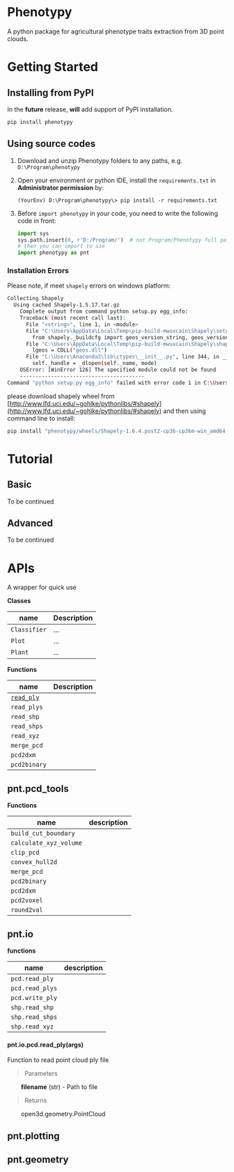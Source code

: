 <h1>Phenotypy</h1>
A  python package for agricultural phenotype traits extraction from 3D point clouds.

# Getting Started
## Installing from PyPI
In the **future** release, **will** add support of PyPI installation.

```bash
pip install phenotypy
```
## Using source codes
1. Download and unzip Phenotypy folders to any paths, e.g. `D:\Program\phenotypy`

2. Open your environment or python IDE, install the `requirements.txt` in **Administrator permission** by:

   `(YourEnv) D:\Program\phenotypy\> pip install -r requirements.txt`

3. Before `import phenotypy` in your code, you need to write the following code in front:

   ```python
   import sys
   sys.path.insert(0, r'D:/Program/')  # not Program/Phenotypy full path
   # then you can import to use
   import phenotypy as pnt
   ```

### Installation Errors
Please note, if meet `shapely` errors on windows platform:

```bash
Collecting Shapely
  Using cached Shapely-1.5.17.tar.gz
    Complete output from command python setup.py egg_info:
    Traceback (most recent call last):
      File "<string>", line 1, in <module>
      File "C:\Users\AppData\Local\Temp\pip-build-mwuxcain\Shapely\setup.py", line 38, in <module>
        from shapely._buildcfg import geos_version_string, geos_version, \
      File "C:\Users\AppData\Local\Temp\pip-build-mwuxcain\Shapely\shapely\_buildcfg.py", line 200, in <module>
        lgeos = CDLL("geos.dll")
      File "C:\Users\Anaconda3\lib\ctypes\__init__.py", line 344, in __init__
        self._handle = _dlopen(self._name, mode)
    OSError: [WinError 126] The specified module could not be found
    ----------------------------------------
Command "python setup.py egg_info" failed with error code 1 in C:\Users\
```

please download shapely wheel from [http://www.lfd.uci.edu/~gohlke/pythonlibs/#shapely](http://www.lfd.uci.edu/~gohlke/pythonlibs/#shapely) and then using command line to install:

```bash
pip install "phenotypy/wheels/Shapely-1.6.4.post2-cp36-cp36m-win_amd64.whl"
```

# Tutorial

## Basic

To be continued

## Advanced

To be continued



# APIs

A wrapper for quick use

**Classes**

|name|Description|
|---|---|
|`Classifier`|...|
|`Plot`|...|
|`Plant`|...|

**Functions**

| name         | Description |
| ------------ | ----------- |
| [`read_ply`](#read_ply)   |             |
| `read_plys`  |             |
| `read_shp`   |             |
| `read_shps`  |             |
| `read_xyz`   |             |
| `merge_pcd`  |             |
| `pcd2dxm`    |             |
| `pcd2binary` |             |



## pnt.pcd_tools

**Functions**

| name                   | description |
| ---------------------- | ----------- |
| `build_cut_boundary`   |             |
| `calculate_xyz_volume` |             |
| `clip_pcd`             |             |
| `convex_hull2d`        |             |
| `merge_pcd`            |             |
| `pcd2binary`           |             |
| `pcd2dxm`              |             |
| `pcd2voxel`            |             |
| `round2val`            |             |


## pnt.io

**functions**

| name            | description |
| --------------- | ----------- |
| `pcd.read_ply`  |             |
| `pcd.read_plys` |             |
| `pcd.write_ply` |             |
| `shp.read_shp`  |             |
| `shp.read_shps` |             |
| `shp.read_xyz`  |             |

<h4 id="read_ply">pnt.io.pcd.read_ply(args)</h4>
Function to read point cloud ply file

> Parameters

&nbsp; &nbsp; &nbsp; &nbsp; **filename** (str) - Path to file

> Returns

&nbsp; &nbsp; &nbsp; &nbsp; open3d.geometry.PointCloud



## pnt.plotting



## pnt.geometry

